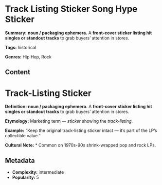 # Track Listing Sticker Song Hype Sticker

**Summary:** **noun / packaging ephemera.** A **front-cover sticker listing hit singles or standout tracks** to grab buyers’ attention in stores.

**Tags:** historical

**Genres:** Hip Hop, Rock

## Content

# Track-Listing Sticker

**Definition:** **noun / packaging ephemera.** A **front-cover sticker listing hit singles or standout tracks** to grab buyers’ attention in stores.

**Etymology:** Marketing term — *sticker* showing the *track-listing*.

**Example:** “Keep the original track-listing sticker intact — it’s part of the LP’s collectible value.”

**Cultural Note:** * Common on 1970s-90s shrink-wrapped pop and rock LPs.

## Metadata

- **Complexity:** intermediate
- **Popularity:** 5
